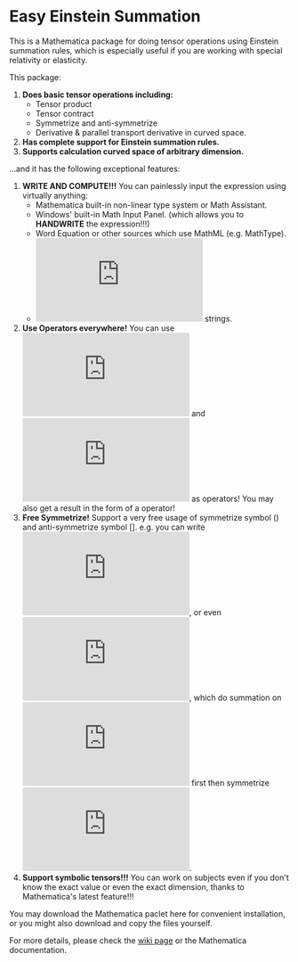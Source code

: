 # Easy Einstein Summation

This is a Mathematica package for doing tensor operations using Einstein summation rules, which is especially useful if you are working with special relativity or elasticity.

This package:

1. **Does basic tensor operations including:**
   - Tensor product
   - Tensor contract
   - Symmetrize and anti-symmetrize
   - Derivative & parallel transport derivative in curved space.
2. **Has complete support for Einstein summation rules.**
3. **Supports calculation curved space of arbitrary dimension.**

...and it has the following exceptional features:

1. **WRITE AND COMPUTE!!!** You can painlessly input the expression using virtually anything:
   - Mathematica built-in non-linear type system or Math Assistant.
   - Windows' built-in Math Input Panel. (which allows you to **HANDWRITE** the expression!!!)
   - Word Equation or other sources which use MathML (e.g. MathType).
   - ![](https://latex.codecogs.com/svg.latex?TeX) strings.
2. **Use Operators everywhere!** You can use ![](https://latex.codecogs.com/svg.latex?%5Cpartial) and ![](https://latex.codecogs.com/svg.latex?%5Cnabla) as operators! You may also get a result in the form of a operator!
3. **Free Symmetrize!** Support a very free usage of symmetrize symbol () and anti-symmetrize symbol []. e.g. you can write ![](https://latex.codecogs.com/svg.latex?%5Cnabla%5E%7B%5B%5Cmu%7D%20A%5E%7B%5Cnu%5D%7D), or even ![](https://latex.codecogs.com/svg.latex?A_%7B%28%5Cmu%7D%20%5Cnabla_%5Cnu%20B_%7B%5Csigma%29%7D%5E%7B%5C%20%5C%20%5Cnu%7D), which do summation on ![](https://latex.codecogs.com/svg.latex?%5Cnu) first then symmetrize ![](https://latex.codecogs.com/svg.latex?%5Cmu%2C%20%5Csigma).
4. **Support symbolic tensors!!!** You can work on subjects even if you don't know the exact value or even the exact dimension, thanks to Mathematica's latest feature!!!



You may download the Mathematica paclet here for convenient installation, or you might also download and copy the files yourself.

For more details, please check the [wiki page](https://github.com/wjxway/EasyEinsteinSummation/wiki) or the Mathematica documentation.
